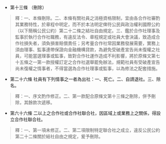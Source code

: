 * 第十三條 （刪除）

> 釋：一、本條刪除。二、本條有關社員之消極資格限制，宜由各合作社審酌其業務特性，於章程中明定，而不於本法明定俾符公民與政治權利國際公約（以下簡稱公民公約）第二十二條之結社自由規定。三、鑑於合作社理事及監事於執行合作社職務，有違反法令、章程規定或社員大會決議，致造成合作社損失者，須負損害賠償責任；另考量合作社常因業務發展需要，實務上須由理事、監事連帶保證向金融機構貸款，為避免受破產宣告尚未復權之社員，可能當選理事或監事，致對合作社運作造成不利影響，將於原條文第七十五條之一第一款授權訂定之合作社選舉罷免辦法，規範社員有受破產宣告尚未復權之情事者，不得當選為合作社理事或監事，以為修法之配套措施。

* 第二十六條 社員有下列情事之一者為出社：一、死亡。二、自請退社。三、除名。

> 釋：一、序文酌作修正。二、第一款配合原條文第十三條之刪除，併予刪除，其餘款次遞移。

* 第六十六條 二以上之合作社或合作社聯合社，因區域上或業務上之關係，得設立合作社聯合社。

> 釋：一、第一項未修正。二、第二項限制特定聯合社之成立，違反公民公約第二十二條關於結社自由之規定，爰予刪除。

